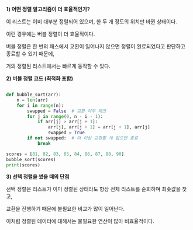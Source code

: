 **1) 어떤 정렬 알고리즘이 더 효율적인가?**

이 리스트는 이미 대부분 정렬되어 있으며, 한 두 개 정도의 위치만 바뀐 상태이다.

이런 경우에는 버블 정렬이 더 효율적이다.

버블 정렬은 한 번의 패스에서 교환이 일어나지 않으면 정렬이 완료되었다고 판단하고 종료할 수 있기 때문에,

거의 정렬된 리스트에서는 빠르게 동작할 수 있다.

**2) 버블 정렬 코드 (최적화 포함)**

```python

def bubble_sort(arr):
    n = len(arr)
    for i in range(n):
        swapped = False  # 교환 여부 체크
        for j in range(0, n - i - 1):
            if arr[j] > arr[j + 1]:
                arr[j], arr[j + 1] = arr[j + 1], arr[j]
                swapped = True
        if not swapped:  # 더 이상 교환할 게 없으면 종료
            break

scores = [81, 82, 83, 85, 84, 86, 87, 88, 90]
bubble_sort(scores)
print(scores)
```

**3) 선택 정렬을 썼을 때의 단점**

선택 정렬은 리스트가 이미 정렬된 상태라도 항상 전체 리스트를 순회하며 최솟값을 찾고,

교환을 진행하기 때문에 불필요한 비교가 많이 일어난다.

이처럼 정렬된 데이터에 대해서는 불필요한 연산이 많아 비효율적이다.
